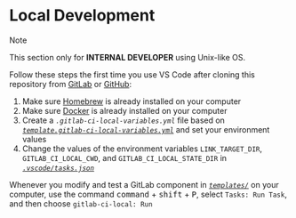 <!--
Copyright (C) Pipin Fitriadi - All Rights Reserved

Unauthorized copying of this file, via any medium is strictly prohibited
Proprietary and confidential
Written by Pipin Fitriadi <pipinfitriadi@gmail.com>, 7 October 2024
-->

# Local Development

> [!NOTE]  
> This section only for **INTERNAL DEVELOPER** using Unix-like OS.

Follow these steps the first time you use VS Code after cloning this repository from [GitLab](https://gitlab.com/pipinfitriadi/ci-cd/) or [GitHub](https://github.com/pipinfitriadi/ci-cd):

1. Make sure [Homebrew](https://brew.sh/) is already installed on your computer
2. Make sure [Docker](https://www.docker.com/products/docker-desktop/) is already installed on your computer
3. Create a _`.gitlab-ci-local-variables.yml`_ file based on [_`template.gitlab-ci-local-variables.yml`_](template.gitlab-ci-local-variables.yml) and set your environment values
4. Change the values of the environment variables `LINK_TARGET_DIR`, `GITLAB_CI_LOCAL_CWD`, and `GITLAB_CI_LOCAL_STATE_DIR` in [_`.vscode/tasks.json`_](.vscode/tasks.json)

Whenever you modify and test a GitLab component in [_`templates/`_](templates/) on your computer, use the command <kbd>command</kbd> + <kbd>shift</kbd> + <kbd>P</kbd>, select `Tasks: Run Task`, and then choose `gitlab-ci-local: Run`
